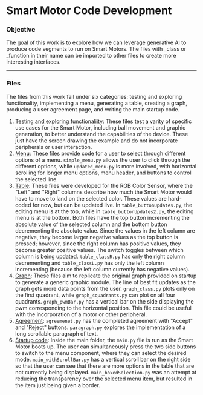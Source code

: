 # Smart Motor Code Development

### Objective
The goal of this work is to explore how we can leverage generative AI to produce code segments to run on Smart Motors. The files with _class or _function in their name can be imported to other files to create more interesting interfaces. 

---

### Files
The files from this work fall under six categories: testing and exploring functionality, implementing a menu, generating a table, creating a graph, producing a user agreement page, and writing the main startup code. 
1. <ins>Testing and exploring functionaliity</ins>: These files test a varity of specific use cases for the Smart Motor, including ball movement and graphic generation, to better understand the capabilities of the device. These just have the screen drawing the example and do not incorporate peripherals or user interaction. 
2. <ins>Menu</ins>: These files provide code for a user to select through different options of a menu. `simple_menu.py` allows the user to click through the different options, while `updated_menu.py` is more involved, with horizontal scrolling for longer menu options, menu header, and buttons to control the selected line. 
3. <ins>Table</ins>: These files were developed for the RGB Color Sensor, where the "Left" and "Right" columns describe how much the Smart Motor would have to move to land on the selected color. These values are hard-coded for now, but can be updated live. In `table_buttonUpdates.py`, the editing menu is at the top, while in `table_buttonUpdates2.py`, the editing menu is at the bottom. Both files have the top button incrementing the absolute value of the selected column and the bottom button decrementing the absolute value. Since the values in the left column are negative, they become larger negative values as the top button is pressed; however, since the right column has positive values, they become greater positive values. The switch toggles between which column is being updated. `table_classR.py` has only the right column decrementing and `table_classL.py` has only the left column incrementing (because the left column currently has negative values). 
4. <ins>Graph</ins>: These files aim to replicate the original graph provided on startup to generate a generic graphic module. The line of best fit updates as the graph gets more data points from the user. `graph_class.py` plots only on the first quadrant, while `graph_4quadrants.py` can plot on all four quadrants. `graph_pwmBar.py` has a vertical bar on the side displaying the pwm corresponding to the horizontal position. This file could be useful with the incorporation of a motor or other peripheral. 
5. <ins>Agreement</ins>: `agreemenet.py` has the completed agreement with "Accept" and "Reject" buttons. `paragraph.py` explores the implementation of a long scrollable paragraph of text. 
6. <ins>Startup code</ins>: Inside the main folder, the `main.py` file is run as the Smart Motor boots up. The user can simultaneously press the two side buttons to switch to the menu component, where they can select the desired mode. `main_withScrollBar.py` has a vertical scroll bar on the right side so that the user can see that there are more options in the table that are not currently being displayed. `main_boxedSelection.py` was an attempt at reducing the transparency over the selected menu item, but resulted in the item just being given a border. 
